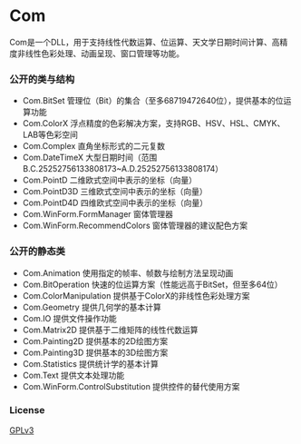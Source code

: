 # Com
Com是一个DLL，用于支持线性代数运算、位运算、天文学日期时间计算、高精度非线性色彩处理、动画呈现、窗口管理等功能。

### 公开的类与结构
- Com.BitSet 管理位（Bit）的集合（至多68719472640位），提供基本的位运算功能
- Com.ColorX 浮点精度的色彩解决方案，支持RGB、HSV、HSL、CMYK、LAB等色彩空间
- Com.Complex 直角坐标形式的二元复数
- Com.DateTimeX 大型日期时间（范围B.C.25252756133808173~A.D.25252756133808174）
- Com.PointD 二维欧式空间中表示的坐标（向量）
- Com.PointD3D 三维欧式空间中表示的坐标（向量）
- Com.PointD4D 四维欧式空间中表示的坐标（向量）
- Com.WinForm.FormManager 窗体管理器
- Com.WinForm.RecommendColors 窗体管理器的建议配色方案

### 公开的静态类
- Com.Animation 使用指定的帧率、帧数与绘制方法呈现动画
- Com.BitOperation 快速的位运算方案（性能远高于BitSet，但至多64位）
- Com.ColorManipulation 提供基于ColorX的非线性色彩处理方案
- Com.Geometry 提供几何学的基本计算
- Com.IO 提供文件操作功能
- Com.Matrix2D 提供基于二维矩阵的线性代数运算
- Com.Painting2D 提供基本的2D绘图方案
- Com.Painting3D 提供基本的3D绘图方案
- Com.Statistics 提供统计学的基本计算
- Com.Text 提供文本处理功能
- Com.WinForm.ControlSubstitution 提供控件的替代使用方案

### License
[GPLv3](Com/LicenseInfo/GPLv3.txt)
